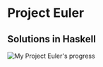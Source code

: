 # Project Euler

## Solutions in Haskell

![My Project Euler's progress](https://projecteuler.net/profile/PPichugin.png)
